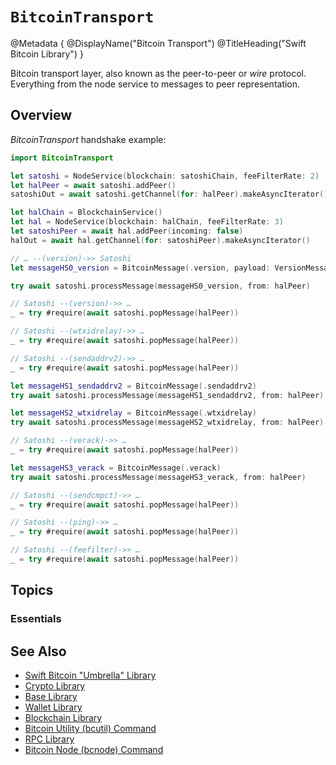 # ``BitcoinTransport``

@Metadata {
    @DisplayName("Bitcoin Transport")
    @TitleHeading("Swift Bitcoin Library")
}

Bitcoin transport layer, also known as the peer-to-peer or _wire_ protocol. Everything from the node service to messages to peer representation.

## Overview

_BitcoinTransport_ handshake example:

```swift
import BitcoinTransport

let satoshi = NodeService(blockchain: satoshiChain, feeFilterRate: 2)
let halPeer = await satoshi.addPeer()
satoshiOut = await satoshi.getChannel(for: halPeer).makeAsyncIterator()

let halChain = BlockchainService()
let hal = NodeService(blockchain: halChain, feeFilterRate: 3)
let satoshiPeer = await hal.addPeer(incoming: false)
halOut = await hal.getChannel(for: satoshiPeer).makeAsyncIterator()

// … --(version)->> Satoshi
let messageHS0_version = BitcoinMessage(.version, payload: VersionMessage().data)

try await satoshi.processMessage(messageHS0_version, from: halPeer)

// Satoshi --(version)->> …
_ = try #require(await satoshi.popMessage(halPeer))

// Satoshi --(wtxidrelay)->> …
_ = try #require(await satoshi.popMessage(halPeer))

// Satoshi --(sendaddrv2)->> …
_ = try #require(await satoshi.popMessage(halPeer))

let messageHS1_sendaddrv2 = BitcoinMessage(.sendaddrv2)
try await satoshi.processMessage(messageHS1_sendaddrv2, from: halPeer)

let messageHS2_wtxidrelay = BitcoinMessage(.wtxidrelay)
try await satoshi.processMessage(messageHS2_wtxidrelay, from: halPeer)

// Satoshi --(verack)->> …
_ = try #require(await satoshi.popMessage(halPeer))

let messageHS3_verack = BitcoinMessage(.verack)
try await satoshi.processMessage(messageHS3_verack, from: halPeer)

// Satoshi --(sendcmpct)->> …
_ = try #require(await satoshi.popMessage(halPeer))

// Satoshi --(ping)->> …
_ = try #require(await satoshi.popMessage(halPeer))

// Satoshi --(feefilter)->> …
_ = try #require(await satoshi.popMessage(halPeer))
```

## Topics

### Essentials


## See Also

- [Swift Bitcoin "Umbrella" Library][swiftbitcoin]
- [Crypto Library][crypto]
- [Base Library][base]
- [Wallet Library][wallet]
- [Blockchain Library][blockchain]
- [Bitcoin Utility (bcutil) Command][bcutil]
- [RPC Library][rpc]
- [Bitcoin Node (bcnode) Command][bcnode]

<!-- links -->

[swiftbitcoin]: https://swift-bitcoin.github.io/docc/documentation/bitcoin/
[crypto]: https://swift-bitcoin.github.io/docc/crypto/documentation/bitcoincrypto/
[base]: https://swift-bitcoin.github.io/docc/base/documentation/bitcoinbase/
[wallet]: https://swift-bitcoin.github.io/docc/wallet/documentation/bitcoinwallet/
[blockchain]: https://swift-bitcoin.github.io/docc/blockchain/documentation/bitcoinblockchain/
[rpc]: https://swift-bitcoin.github.io/docc/rpc/documentation/bitcoinrpc/
[bcnode]: https://swift-bitcoin.github.io/docc/bcnode/documentation/bitcoinnode/
[bcutil]: https://swift-bitcoin.github.io/docc/bcutil/documentation/bitcoinutility/
